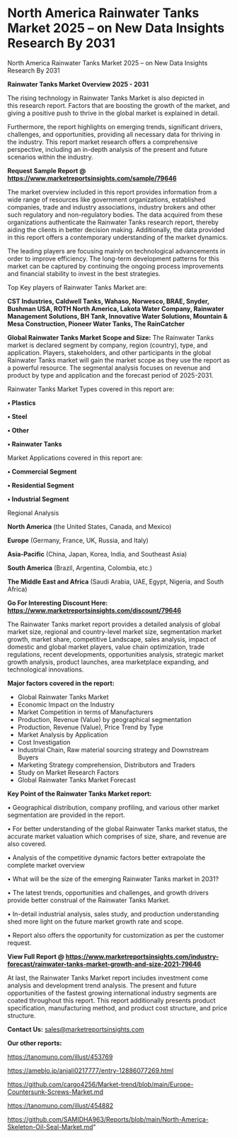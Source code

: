# North America Rainwater Tanks Market 2025 – on New Data Insights Research By 2031
North America Rainwater Tanks Market 2025 – on New Data Insights Research By 2031

<Strong> Rainwater Tanks Market Overview 2025 - 2031</strong>

The rising technology in Rainwater Tanks Market is also depicted in this research report. Factors that are boosting the growth of the market, and giving a positive push to thrive in the global market is explained in detail.

Furthermore, the report highlights on emerging trends, significant drivers, challenges, and opportunities, providing all necessary data for thriving in the industry. This report market research offers a comprehensive perspective, including an in-depth analysis of the present and future scenarios within the industry.

<strong>Request Sample Report @ <a href=https://www.marketreportsinsights.com/sample/79646>https://www.marketreportsinsights.com/sample/79646</a></strong>

The market overview included in this report provides information from a wide range of resources like government organizations, established companies, trade and industry associations, industry brokers and other such regulatory and non-regulatory bodies. The data acquired from these organizations authenticate the Rainwater Tanks research report, thereby aiding the clients in better decision making. Additionally, the data provided in this report offers a contemporary understanding of the market dynamics.

The leading players are focusing mainly on technological advancements in order to improve efficiency. The long-term development patterns for this market can be captured by continuing the ongoing process improvements and financial stability to invest in the best strategies.

Top Key players of Rainwater Tanks Market are:

<strong>CST Industries, Caldwell Tanks, Wahaso, Norwesco, BRAE, Snyder, Bushman USA, ROTH North America, Lakota Water Company, Rainwater Management Solutions, BH Tank, Innovative Water Solutions, Mountain & Mesa Construction, Pioneer Water Tanks, The RainCatcher</strong>

<strong><b>Global Rainwater Tanks Market Scope and Size:</b></strong>
The Rainwater Tanks market is declared segment by company, region (country), type, and application. Players, stakeholders, and other participants in the global Rainwater Tanks market will gain the market scope as they use the report as a powerful resource. The segmental analysis focuses on revenue and product by type and application and the forecast period of 2025-2031.

Rainwater Tanks Market Types covered in this report are:

<strong>• Plastics

• Steel

• Other

• Rainwater Tanks</strong>

Market Applications covered in this report are:

<strong>• Commercial Segment

• Residential Segment

• Industrial Segment</strong> 

Regional Analysis

<strong>North America</strong> (the United States, Canada, and Mexico)

<strong>Europe</strong> (Germany, France, UK, Russia, and Italy)

<strong>Asia-Pacific</strong> (China, Japan, Korea, India, and Southeast Asia)

<strong>South America</strong> (Brazil, Argentina, Colombia, etc.)

<strong>The Middle East and Africa</strong> (Saudi Arabia, UAE, Egypt, Nigeria, and South Africa)

<strong>Go For Interesting Discount Here: <a href=https://www.marketreportsinsights.com/discount/79646>https://www.marketreportsinsights.com/discount/79646</a></strong>

The Rainwater Tanks market report provides a detailed analysis of global market size, regional and country-level market size, segmentation market growth, market share, competitive Landscape, sales analysis, impact of domestic and global market players, value chain optimization, trade regulations, recent developments, opportunities analysis, strategic market growth analysis, product launches, area marketplace expanding, and technological innovations.

<strong><b>Major factors covered in the report:</b></strong>
<ul>
  <li>Global Rainwater Tanks Market </li>
  <li>Economic Impact on the Industry</li>
  <li>Market Competition in terms of Manufacturers</li>
  <li>Production, Revenue (Value) by geographical segmentation</li>
  <li>Production, Revenue (Value), Price Trend by Type</li>
  <li>Market Analysis by Application</li>
  <li>Cost Investigation</li>
  <li>Industrial Chain, Raw material sourcing strategy and Downstream Buyers</li>
  <li>Marketing Strategy comprehension, Distributors and Traders</li>
  <li>Study on Market Research Factors</li>
  <li>Global Rainwater Tanks Market Forecast</li>
</ul>

<strong><b>Key Point of the Rainwater Tanks Market report:</b></strong>

• Geographical distribution, company profiling, and various other market segmentation are provided in the report.

• For better understanding of the global Rainwater Tanks market status, the accurate market valuation which comprises of size, share, and revenue are also covered.

• Analysis of the competitive dynamic factors better extrapolate the complete market overview

• What will be the size of the emerging Rainwater Tanks market in 2031?

• The latest trends, opportunities and challenges, and growth drivers provide better construal of the Rainwater Tanks Market.

• In-detail industrial analysis, sales study, and production understanding shed more light on the future market growth rate and scope.

• Report also offers the opportunity for customization as per the customer request.

<strong><b>View Full Report @ <a href=https://www.marketreportsinsights.com/industry-forecast/rainwater-tanks-market-growth-and-size-2021-79646>https://www.marketreportsinsights.com/industry-forecast/rainwater-tanks-market-growth-and-size-2021-79646</a></b></strong>


At last, the Rainwater Tanks Market report includes investment come analysis and development trend analysis. The present and future opportunities of the fastest growing international industry segments are coated throughout this report. This report additionally presents product specification, manufacturing method, and product cost structure, and price structure.

<strong>Contact Us:</strong>
sales@marketreportsinsights.com

<strong>Our other reports:</strong>

<a href=https://tanomuno.com/illust/453769>https://tanomuno.com/illust/453769</a>

<a href=https://ameblo.jp/anjali0217777/entry-12886077269.html>https://ameblo.jp/anjali0217777/entry-12886077269.html</a>

<a href=https://github.com/cargo4256/Market-trend/blob/main/Europe-Countersunk-Screws-Market.md>https://github.com/cargo4256/Market-trend/blob/main/Europe-Countersunk-Screws-Market.md</a>

<a href=https://tanomuno.com/illust/454882>https://tanomuno.com/illust/454882</a>

<a href=https://github.com/SAMIDHA963/Reports/blob/main/North-America-Skeleton-Oil-Seal-Market.md>https://github.com/SAMIDHA963/Reports/blob/main/North-America-Skeleton-Oil-Seal-Market.md</a>"
